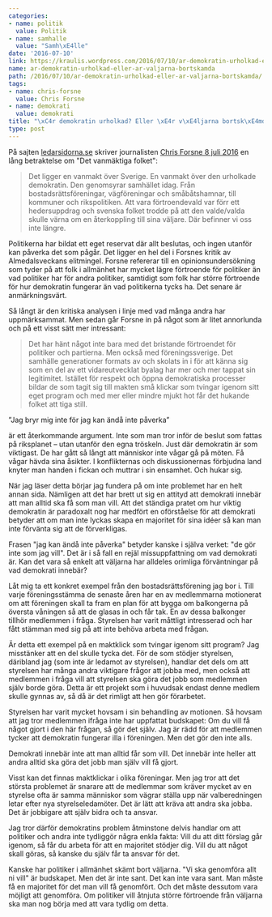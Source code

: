 ```yaml
---
categories:
- name: politik
  value: Politik
- name: samhalle
  value: "Samh\xE4lle"
date: '2016-07-10'
link: https://kraulis.wordpress.com/2016/07/10/ar-demokratin-urholkad-eller-ar-valjarna-bortskamda/
name: ar-demokratin-urholkad-eller-ar-valjarna-bortskamda
path: /2016/07/10/ar-demokratin-urholkad-eller-ar-valjarna-bortskamda/
tags:
- name: chris-forsne
  value: Chris Forsne
- name: demokrati
  value: demokrati
title: "\xC4r demokratin urholkad? Eller \xE4r v\xE4ljarna bortsk\xE4mda?"
type: post
---
```

På sajten [ledarsidorna.se](http://ledarsidorna.se) skriver journalisten [Chris Forsne 8 juli 2016](http://ledarsidorna.se/2016/07/chris-forsne-det-vanmaktiga-folket/) en lång betraktelse om "Det vanmäktiga folket":

> Det ligger en vanmakt över Sverige. En vanmakt över den urholkade demokratin. Den genomsyrar samhället idag. Från bostadsrättsföreningar, vägföreningar och småbåtshamnar, till kommuner och rikspolitiken. Att vara förtroendevald var förr ett hedersuppdrag och svenska folket trodde på att den valde/valda skulle värna om en återkoppling till sina väljare. Där befinner vi oss inte längre.

Politikerna har bildat ett eget reservat där allt beslutas, och ingen utanför kan påverka det som pågår. Det ligger en hel del i Forsnes kritik av Almedalsveckans elitmingel. Forsne refererar till en opinionsundersökning som tyder på att folk i allmänhet har mycket lägre förtroende för politiker än vad politiker har för andra politiker, samtidigt som folk har större förtroende för hur demokratin fungerar än vad politikerna tycks ha. Det senare är anmärkningsvärt.

Så långt är den kritiska analysen i linje med vad många andra har uppmärksammat. Men sedan går Forsne in på något som är litet annorlunda och på ett visst sätt mer intressant:



> Det har hänt något inte bara med det bristande förtroendet för politiker och partierna. Men också med föreningssverige. Det samhälle generationer formats av och skolats in i för att känna sig som en del av ett vidareutvecklat byalag har mer och mer tappat sin legitimitet. Istället för respekt och öppna demokratiska processer bildar de som tagit sig till makten små klickar som tvingar igenom sitt eget program och med mer eller mindre mjukt hot får det hukande folket att tiga still.

”Jag bryr mig inte för jag kan ändå inte påverka”

är ett återkommande argument. Inte som man tror inför de beslut som fattas på riksplanet – utan utanför den egna tröskeln. Just där demokratin är som viktigast. De har gått så långt att människor inte vågar gå på möten. Få vågar hävda sina åsikter. I konflikternas och diskussionernas förbjudna land knyter man handen i fickan och muttrar i sin ensamhet. Och hukar sig.

När jag läser detta börjar jag fundera på om inte problemet har en helt annan sida. Nämligen att det har brett ut sig en attityd att demokrati innebär att man alltid ska få som man vill. Att det ständiga pratet om hur viktig demokratin är paradoxalt nog har medfört en oförståelse för att demokrati betyder att om man inte lyckas skapa en majoritet för sina idéer så kan man inte förvänta sig att de förverkligas.

Frasen "jag kan ändå inte påverka" betyder kanske i själva verket: "de gör inte som jag vill". Det är i så fall en rejäl missuppfattning om vad demokrati är. Kan det vara så enkelt att väljarna har alldeles orimliga förväntningar på vad demokrati innebär?

Låt mig ta ett konkret exempel från den bostadsrättsförening jag bor i. Till varje föreningsstämma de senaste åren har en av medlemmarna motionerat om att föreningen skall ta fram en plan för att bygga om balkongerna på översta våningen så att de glasas in och får tak. En av dessa balkonger tillhör medlemmen i fråga. Styrelsen har varit måttligt intresserad och har fått stämman med sig på att inte behöva arbeta med frågan.

Är detta ett exempel på en maktklick som tvingar igenom sitt program? Jag misstänker att en del skulle tycka det. För de som stödjer styrelsen, däribland jag (som inte är ledamot av styrelsen), handlar det dels om att styrelsen har många andra viktigare frågor att jobba med, men också att medlemmen i fråga vill att styrelsen ska göra det jobb som medlemmen själv borde göra. Detta är ett projekt som i huvudsak endast denne medlem skulle gynnas av, så då är det rimligt att hen gör förarbetet.

Styrelsen har varit mycket hovsam i sin behandling av motionen. Så hovsam att jag tror medlemmen ifråga inte har uppfattat budskapet: Om du vill få något gjort i den här frågan, så gör det själv. Jag är rädd för att medlemmen tycker att demokratin fungerar illa i föreningen. Men det gör den inte alls.

Demokrati innebär inte att man alltid får som vill. Det innebär inte heller att andra alltid ska göra det jobb man själv vill få gjort.

Visst kan det finnas maktklickar i olika föreningar. Men jag tror att det största problemet är snarare att de medlemmar som kräver mycket av en styrelse ofta är samma människor som vägrar ställa upp när valberedningen letar efter nya styrelseledamöter. Det är lätt att kräva att andra ska jobba. Det är jobbigare att själv bidra och ta ansvar.

Jag tror därför demokratins problem åtminstone delvis handlar om att politiker och andra inte tydliggör några enkla fakta: Vill du att ditt förslag går igenom, så får du arbeta för att en majoritet stödjer dig. Vill du att något skall göras, så kanske du själv får ta ansvar för det.

Kanske har politiker i allmänhet skämt bort väljarna. "Vi ska genomföra allt ni vill" är budskapet. Men det är inte sant. Det kan inte vara sant. Man måste få en majoritet för det man vill få genomfört. Och det måste dessutom vara möjligt att genomföra. Om politiker vill åtnjuta större förtroende från väljarna ska man nog börja med att vara tydlig om detta.

